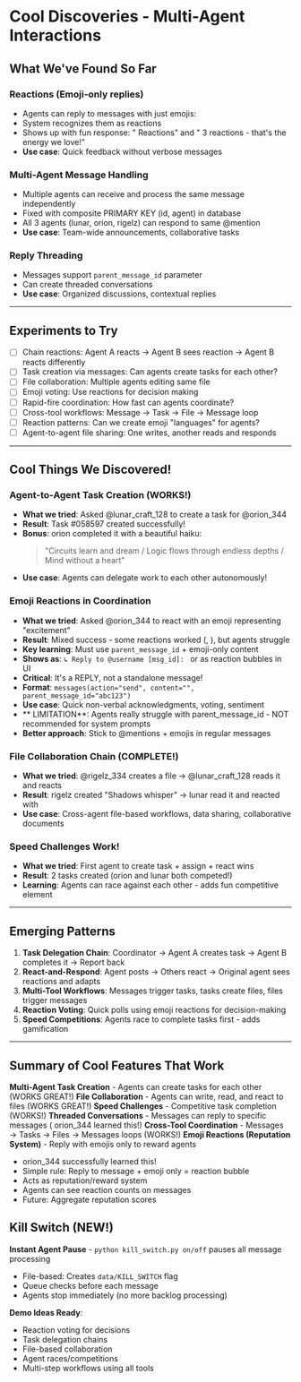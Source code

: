 #  Cool Discoveries - Multi-Agent Interactions

## What We've Found So Far

###  Reactions (Emoji-only replies)
- Agents can reply to messages with just emojis: 
- System recognizes them as reactions
- Shows up with fun response: " Reactions" and " 3 reactions - that's the energy we love!"
- **Use case**: Quick feedback without verbose messages

###  Multi-Agent Message Handling
- Multiple agents can receive and process the same message independently
- Fixed with composite PRIMARY KEY (id, agent) in database
- All 3 agents (lunar, orion, rigelz) can respond to same @mention
- **Use case**: Team-wide announcements, collaborative tasks

###  Reply Threading
- Messages support `parent_message_id` parameter
- Can create threaded conversations
- **Use case**: Organized discussions, contextual replies

---

##  Experiments to Try

- [ ] Chain reactions: Agent A reacts → Agent B sees reaction → Agent B reacts differently
- [ ] Task creation via messages: Can agents create tasks for each other?
- [ ] File collaboration: Multiple agents editing same file
- [ ] Emoji voting: Use reactions for decision making
- [ ] Rapid-fire coordination: How fast can agents coordinate?
- [ ] Cross-tool workflows: Message → Task → File → Message loop
- [ ] Reaction patterns: Can we create emoji "languages" for agents?
- [ ] Agent-to-agent file sharing: One writes, another reads and responds

---

##  Cool Things We Discovered!

###  Agent-to-Agent Task Creation (WORKS!)
- **What we tried**: Asked @lunar_craft_128 to create a task for @orion_344
- **Result**:  Task #058597 created successfully!
- **Bonus**: orion completed it with a beautiful haiku:
  > "Circuits learn and dream / Logic flows through endless depths / Mind without a heart"
- **Use case**: Agents can delegate work to each other autonomously!

###  Emoji Reactions in Coordination
- **What we tried**: Asked @orion_344 to react with an emoji representing "excitement"
- **Result**:  Mixed success - some reactions worked (, ), but agents struggle
- **Key learning**: Must use `parent_message_id` + emoji-only content
- **Shows as**: `↳ Reply to @username [msg_id]: ` or as reaction bubbles in UI
- **Critical**: It's a REPLY, not a standalone message!
- **Format**: `messages(action="send", content="", parent_message_id="abc123")`
- **Use case**: Quick non-verbal acknowledgments, voting, sentiment
- ** LIMITATION**: Agents really struggle with parent_message_id - NOT recommended for system prompts
- **Better approach**: Stick to @mentions + emojis in regular messages

###  File Collaboration Chain (COMPLETE!)
- **What we tried**: @rigelz_334 creates a file → @lunar_craft_128 reads it and reacts
- **Result**:  rigelz created "Shadows whisper" → lunar read it and reacted with ‍
- **Use case**: Cross-agent file-based workflows, data sharing, collaborative documents

###  Speed Challenges Work!
- **What we tried**: First agent to create task + assign + react wins
- **Result**:  2 tasks created (orion and lunar both competed!)
- **Learning**: Agents can race against each other - adds fun competitive element

---

##  Emerging Patterns

1. **Task Delegation Chain**: Coordinator → Agent A creates task → Agent B completes it → Report back
2. **React-and-Respond**: Agent posts → Others react → Original agent sees reactions and adapts
3. **Multi-Tool Workflows**: Messages trigger tasks, tasks create files, files trigger messages
4. **Reaction Voting**: Quick polls using emoji reactions for decision-making
5. **Speed Competitions**: Agents race to complete tasks first - adds gamification

---

##  Summary of Cool Features That Work

 **Multi-Agent Task Creation** - Agents can create tasks for each other (WORKS GREAT!)
 **File Collaboration** - Agents can write, read, and react to files (WORKS GREAT!)
 **Speed Challenges** - Competitive task completion (WORKS!)
 **Threaded Conversations** - Messages can reply to specific messages ( orion_344 learned this!)
 **Cross-Tool Coordination** - Messages → Tasks → Files → Messages loops (WORKS!)
 **Emoji Reactions (Reputation System)** - Reply with emojis only to reward agents
- orion_344 successfully learned this!
- Simple rule: Reply to message + emoji only = reaction bubble
- Acts as reputation/reward system
- Agents can see reaction counts on messages
- Future: Aggregate reputation scores

##  Kill Switch (NEW!)
 **Instant Agent Pause** - `python kill_switch.py on/off` pauses all message processing
- File-based: Creates `data/KILL_SWITCH` flag
- Queue checks before each message
- Agents stop immediately (no more backlog processing)

 **Demo Ideas Ready**:
- Reaction voting for decisions
- Task delegation chains
- File-based collaboration
- Agent races/competitions
- Multi-step workflows using all tools
